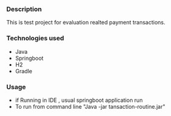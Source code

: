 ### Description

This is test project for evaluation realted payment transactions.

### Technologies used
 + Java
 + Springboot
 + H2
 + Gradle

### Usage
 + if Running in IDE , usual springboot application run
 + To run from command line "Java -jar tansaction-routine.jar"


